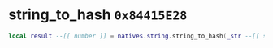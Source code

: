 # string_to_hash `0x84415E28`

```lua
local result --[[ number ]] = natives.string.string_to_hash(_str --[[ string ]])
```